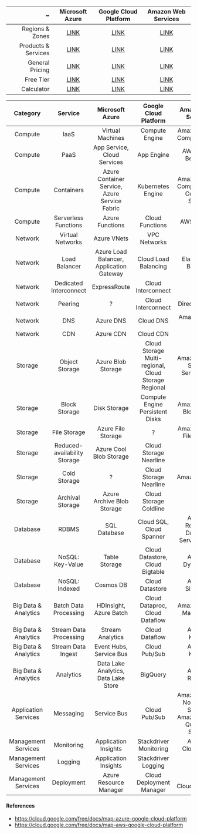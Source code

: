 | ~ | Microsoft Azure | Google Cloud Platform | Amazon Web Services |
| ---: | :---: | :---: | :---: |
| Regions & Zones | [LINK](https://azure.microsoft.com/en-us/global-infrastructure/regions/) | [LINK](https://cloud.google.com/about/locations/) | [LINK](https://aws.amazon.com/about-aws/global-infrastructure/) |
| Products & Services | [LINK](https://azure.microsoft.com/en-us/services/) | [LINK](https://cloud.google.com/products/) | [LINK](https://aws.amazon.com/products/) |
| General Pricing | [LINK](https://azure.microsoft.com/en-gb/pricing/) | [LINK](https://cloud.google.com/pricing/) | [LINK](https://aws.amazon.com/pricing/) |
| Free Tier | [LINK](https://azure.microsoft.com/en-gb/pricing/) | [LINK](https://console.cloud.google.com/freetrial) | [LINK](https://aws.amazon.com/free/) |
| Calculator | [LINK](https://azure.microsoft.com/en-gb/pricing/calculator/) | [LINK](https://cloud.google.com/products/calculator/) | [LINK](http://calculator.s3.amazonaws.com/index.html) |

| Category | Service | Microsoft Azure | Google Cloud Platform | Amazon Web Services |
| :---: | :---: | :---: | :---: | :---: |
| Compute | IaaS | Virtual Machines | Compute Engine | Amazon Elastic Compute Cloud |
| Compute | PaaS | App Service, Cloud Services | App Engine | AWS Elastic Beanstalk |
| Compute | Containers | Azure Container Service, Azure Service Fabric | Kubernetes Engine | Amazon Elastic Compute Cloud Container Service |
| Compute | Serverless Functions | Azure Functions | Cloud Functions | AWS Lambda |
| Network | Virtual Networks | Azure VNets | VPC Networks | ? |
| Network | Load Balancer | Azure Load Balancer, Application Gateway | Cloud Load Balancing | Elastic Load Balancer |
| Network | Dedicated Interconnect | ExpressRoute | Cloud Interconnect | ? |
| Network | Peering | ? | Cloud Interconnect | Direct Connect |
| Network | DNS | Azure DNS | Cloud DNS | Amazon Route 53 |
| Network | CDN | Azure CDN | Cloud CDN | ? |
| Storage | Object Storage | Azure Blob Storage | Cloud Storage Multi-regional, Cloud Storage Regional | Amazon Simple Storage Service (S3) |
| Storage | Block Storage | Disk Storage | Compute Engine Persistent Disks | Amazon Elastic Block Store |
| Storage | File Storage | Azure File Storage | ? | Amazon Elastic File System |
| Storage | Reduced-availability Storage | Azure Cool Blob Storage | Cloud Storage Nearline | ? |
| Storage | Cold Storage | ? | Cloud Storage Nearline | Amazon Glacier |
| Storage | Archival Storage | Azure Archive Blob Storage | Cloud Storage Coldline | ? |
| Database | RDBMS | SQL Database | Cloud SQL, Cloud Spanner | Amazon Relational Database Service (RDS) |
| Database | NoSQL: Key-Value | Table Storage | Cloud Datastore, Cloud Bigtable | Amazon DynamoDB |
| Database | NoSQL: Indexed | Cosmos DB | Cloud Datastore | Amazon SimpleDB |
| Big Data & Analytics | Batch Data Processing | HDInsight, Azure Batch | Cloud Dataproc, Cloud Dataflow | Amazon Elastic MapReduce |
| Big Data & Analytics | Stream Data Processing | Stream Analytics | Cloud Dataflow | Amazon Kinesis |
| Big Data & Analytics | Stream Data Ingest | Event Hubs, Service Bus | Cloud Pub/Sub | Amazon Kinesis |
| Big Data & Analytics | Analytics | Data Lake Analytics, Data Lake Store | BigQuery | Amazon Redshift |
| Application Services | Messaging | Service Bus | Cloud Pub/Sub | Amazon Simple Notification Service, Amazon Simple Queueing Service |
| Management Services | Monitoring | Application Insights | Stackdriver Monitoring | Amazon Cloudwatch |
| Management Services | Logging | Application Insights | Stackdriver Logging | ? |
| Management Services | Deployment | Azure Resource Manager | Cloud Deployment Manager | AWS CloudFormation |

#### References

* https://cloud.google.com/free/docs/map-azure-google-cloud-platform
* https://cloud.google.com/free/docs/map-aws-google-cloud-platform
